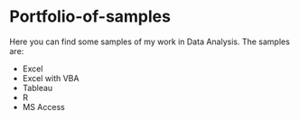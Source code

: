 # Portfolio-of-samples
Here you can find some samples of my work in Data Analysis. 
The samples are:
- Excel
- Excel with VBA
- Tableau
- R
- MS Access

